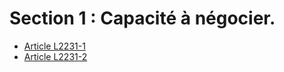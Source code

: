 # Section 1 : Capacité à négocier.

* [Article L2231-1](./LEGIARTI000019353732.md)
* [Article L2231-2](./LEGIARTI000006901671.md)
